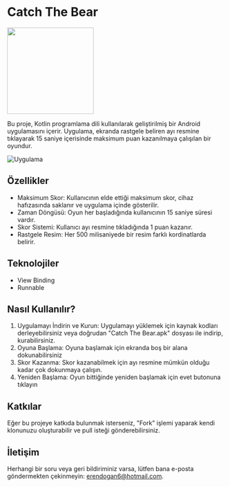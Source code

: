 # Catch The Bear

<img src="https://i.hizliresim.com/gzqiv7d.png" alt0="Logo" width="200" height="200">

Bu proje, Kotlin programlama dili kullanılarak geliştirilmiş bir Android uygulamasını içerir. Uygulama, ekranda rastgele beliren ayı resmine tıklayarak 15 saniye içerisinde maksimum puan kazanılmaya çalışılan bir oyundur.

![Uygulama](https://media.giphy.com/media/v1.Y2lkPTc5MGI3NjExNDk3ZGRsMHd6cDViYTVoZTh6cXB4MXE1YjlsaXRtanZvbGU1bmxlcCZlcD12MV9pbnRlcm5hbF9naWZfYnlfaWQmY3Q9Zw/oWt65XWNBLdSFODRfy/giphy.gif)
## Özellikler
- Maksimum Skor: Kullanıcının elde ettiği maksimum skor, cihaz hafızasında saklanır ve uygulama içinde gösterilir.
- Zaman Döngüsü: Oyun her başladığında kullanıcının 15 saniye süresi vardır.
- Skor Sistemi: Kullanıcı ayı resmine tıkladığında 1 puan kazanır.
- Rastgele Resim: Her 500 milisaniyede bir resim farklı kordinatlarda belirir.

## Teknolojiler
- View Binding
- Runnable

## Nasıl Kullanılır?

1. Uygulamayı İndirin ve Kurun: Uygulamayı yüklemek için kaynak kodları derleyebilirsiniz veya doğrudan "Catch The Bear.apk" dosyası ile indirip, kurabilirsiniz.
2. Oyuna Başlama: Oyuna başlamak için ekranda boş bir alana dokunabilirsiniz
3. Skor Kazanma: Skor kazanabilmek için ayı resmine mümkün olduğu kadar çok dokunmaya çalışın.
4. Yeniden Başlama: Oyun bittiğinde yeniden başlamak için evet butonuna tıklayın

## Katkılar

Eğer bu projeye katkıda bulunmak isterseniz, "Fork" işlemi yaparak kendi klonunuzu oluşturabilir ve pull isteği gönderebilirsiniz.

## İletişim

Herhangi bir soru veya geri bildiriminiz varsa, lütfen bana e-posta göndermekten çekinmeyin: [erendogan6@hotmail.com](mailto:erendogan6@hotmail.com).


